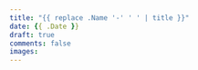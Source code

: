 ```yaml
---
title: "{{ replace .Name '-' ' ' | title }}"
date: {{ .Date }}
draft: true
comments: false
images:
---
```


